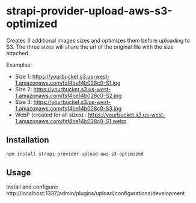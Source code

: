 # strapi-provider-upload-aws-s3-optimized
Creates 3 additional images sizes and optimizes them before uploading to S3.  The three sizes will share the url of the original file with the size attached.  

Examples: 
- Size 1: https://yourbucket.s3.us-west-1.amazonaws.com/fsf4be14b028c0-S1.jpg
- Size 2: https://yourbucket.s3.us-west-1.amazonaws.com/fsf4be14b028c0-S2.jpg
- Size 3: https://yourbucket.s3.us-west-1.amazonaws.com/fsf4be14b028c0-S3.jpg
- WebP (created for all sizes) : https://yourbucket.s3.us-west-1.amazonaws.com/fsf4be14b028c0-S1.webp

## Installation
```bash
npm install strapi-provider-upload-aws-s3-optimized
```

## Usage
Install and configure: http://localhost:1337/admin/plugins/upload/configurations/development
